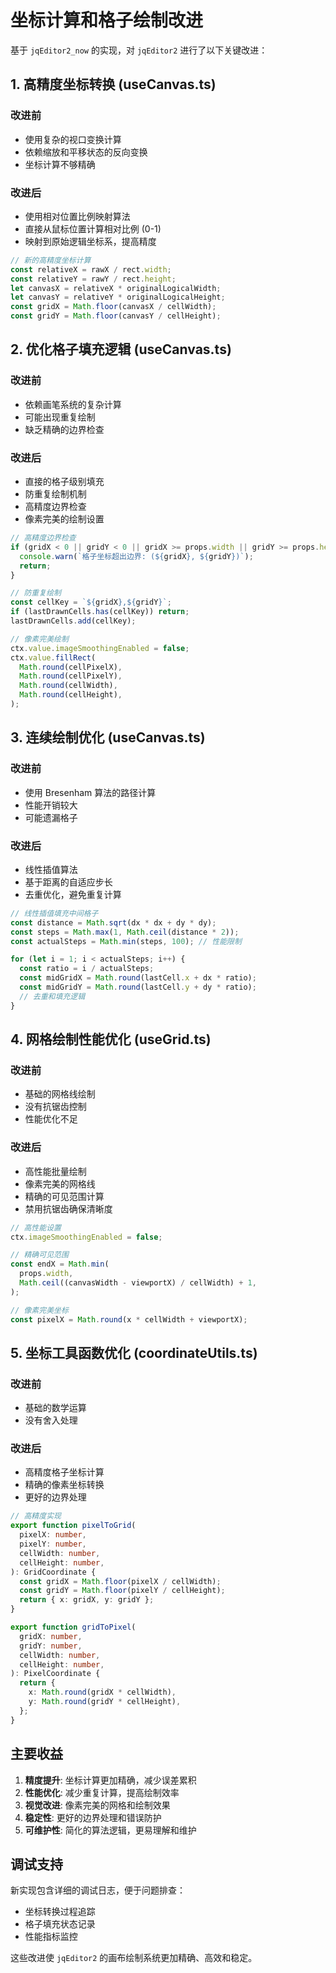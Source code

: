 # 坐标计算和格子绘制改进

基于 `jqEditor2_now` 的实现，对 `jqEditor2` 进行了以下关键改进：

## 1. 高精度坐标转换 (useCanvas.ts)

### 改进前

- 使用复杂的视口变换计算
- 依赖缩放和平移状态的反向变换
- 坐标计算不够精确

### 改进后

- 使用相对位置比例映射算法
- 直接从鼠标位置计算相对比例 (0-1)
- 映射到原始逻辑坐标系，提高精度

```typescript
// 新的高精度坐标计算
const relativeX = rawX / rect.width;
const relativeY = rawY / rect.height;
let canvasX = relativeX * originalLogicalWidth;
let canvasY = relativeY * originalLogicalHeight;
const gridX = Math.floor(canvasX / cellWidth);
const gridY = Math.floor(canvasY / cellHeight);
```

## 2. 优化格子填充逻辑 (useCanvas.ts)

### 改进前

- 依赖画笔系统的复杂计算
- 可能出现重复绘制
- 缺乏精确的边界检查

### 改进后

- 直接的格子级别填充
- 防重复绘制机制
- 高精度边界检查
- 像素完美的绘制设置

```typescript
// 高精度边界检查
if (gridX < 0 || gridY < 0 || gridX >= props.width || gridY >= props.height) {
  console.warn(`格子坐标超出边界: (${gridX}, ${gridY})`);
  return;
}

// 防重复绘制
const cellKey = `${gridX},${gridY}`;
if (lastDrawnCells.has(cellKey)) return;
lastDrawnCells.add(cellKey);

// 像素完美绘制
ctx.value.imageSmoothingEnabled = false;
ctx.value.fillRect(
  Math.round(cellPixelX),
  Math.round(cellPixelY),
  Math.round(cellWidth),
  Math.round(cellHeight),
);
```

## 3. 连续绘制优化 (useCanvas.ts)

### 改进前

- 使用 Bresenham 算法的路径计算
- 性能开销较大
- 可能遗漏格子

### 改进后

- 线性插值算法
- 基于距离的自适应步长
- 去重优化，避免重复计算

```typescript
// 线性插值填充中间格子
const distance = Math.sqrt(dx * dx + dy * dy);
const steps = Math.max(1, Math.ceil(distance * 2));
const actualSteps = Math.min(steps, 100); // 性能限制

for (let i = 1; i < actualSteps; i++) {
  const ratio = i / actualSteps;
  const midGridX = Math.round(lastCell.x + dx * ratio);
  const midGridY = Math.round(lastCell.y + dy * ratio);
  // 去重和填充逻辑
}
```

## 4. 网格绘制性能优化 (useGrid.ts)

### 改进前

- 基础的网格线绘制
- 没有抗锯齿控制
- 性能优化不足

### 改进后

- 高性能批量绘制
- 像素完美的网格线
- 精确的可见范围计算
- 禁用抗锯齿确保清晰度

```typescript
// 高性能设置
ctx.imageSmoothingEnabled = false;

// 精确可见范围
const endX = Math.min(
  props.width,
  Math.ceil((canvasWidth - viewportX) / cellWidth) + 1,
);

// 像素完美坐标
const pixelX = Math.round(x * cellWidth + viewportX);
```

## 5. 坐标工具函数优化 (coordinateUtils.ts)

### 改进前

- 基础的数学运算
- 没有舍入处理

### 改进后

- 高精度格子坐标计算
- 精确的像素坐标转换
- 更好的边界处理

```typescript
// 高精度实现
export function pixelToGrid(
  pixelX: number,
  pixelY: number,
  cellWidth: number,
  cellHeight: number,
): GridCoordinate {
  const gridX = Math.floor(pixelX / cellWidth);
  const gridY = Math.floor(pixelY / cellHeight);
  return { x: gridX, y: gridY };
}

export function gridToPixel(
  gridX: number,
  gridY: number,
  cellWidth: number,
  cellHeight: number,
): PixelCoordinate {
  return {
    x: Math.round(gridX * cellWidth),
    y: Math.round(gridY * cellHeight),
  };
}
```

## 主要收益

1. **精度提升**: 坐标计算更加精确，减少误差累积
2. **性能优化**: 减少重复计算，提高绘制效率
3. **视觉改进**: 像素完美的网格和绘制效果
4. **稳定性**: 更好的边界处理和错误防护
5. **可维护性**: 简化的算法逻辑，更易理解和维护

## 调试支持

新实现包含详细的调试日志，便于问题排查：

- 坐标转换过程追踪
- 格子填充状态记录
- 性能指标监控

这些改进使 `jqEditor2` 的画布绘制系统更加精确、高效和稳定。
